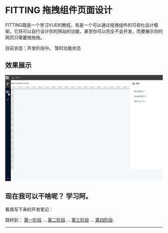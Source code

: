 # FITTING 拖拽组件页面设计

FITTING既是一个学习VUE的教程，有是一个可以通过拖拽组件的可视化设计框架，它将可以自行设计你的网站的功能，甚至你可以完全不会开发，而要展示你的网页只需要拖拖拖。   

目前状态：开发阶段中。   暂时功能状态    
## 效果展示
![拖拽生成组件效果](./snapshot/scetion3_snapshot.gif "拖拽生成组件效果")

## 现在我可以干啥呢？ 学习阿。   
看我写下来的开发笔记：

跳转到： [第一阶段](./readme/README%20section1.md "阶段一") … [第二阶段](./readme/README%20section1.md "阶段二") …  [第三阶段](./readme/README%20section1.md "阶段三") … [第四阶段](./readme/README%20section4.md "阶段四"). 
***